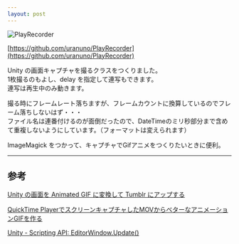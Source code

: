 ```yaml
---
layout: post
---
```


![PlayRecorder](http://uranuno.github.io/PlayRecorder/playrecorder.png)

[https://github.com/uranuno/PlayRecorder](https://github.com/uranuno/PlayRecorder)

Unity の画面キャプチャを撮るクラスをつくりました。  
1枚撮るのもよし、delay を指定して連写もできます。  
連写は再生中のみ動きます。

撮る時にフレームレート落ちますが、フレームカウントに換算しているのでフレーム落ちしないはず・・・  
ファイル名は連番付けるのが面倒だったので、DateTimeのミリ秒部分まで含めて重複しないようにしています。（フォーマットは変えられます）  

ImageMagick をつかって、キャプチャでGifアニメをつくりたいときに便利。

- - -

## 参考
[Unity の画面を Animated GIF に変換して Tumblr にアップする](https://gist.github.com/keijiro/3330732)

[QuickTime PlayerでスクリーンキャプチャしたMOVからベターなアニメーションGIFを作る](http://genjiapp.com/blog/2014/06/04/generating-better-animated-gif-from-mov-recorded-by-quicktime-player.html)

[Unity - Scripting API: EditorWindow.Update()](http://docs.unity3d.com/ScriptReference/EditorWindow.Update.html)

